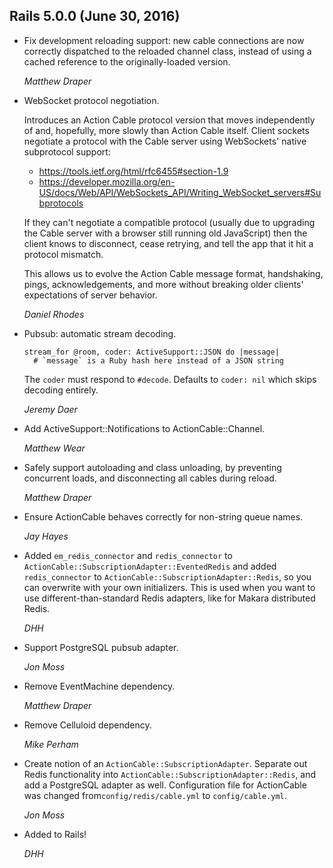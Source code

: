 ## Rails 5.0.0 (June 30, 2016) ##

*   Fix development reloading support: new cable connections are now correctly
    dispatched to the reloaded channel class, instead of using a cached reference
    to the originally-loaded version.

    *Matthew Draper*

*   WebSocket protocol negotiation.

    Introduces an Action Cable protocol version that moves independently
    of and, hopefully, more slowly than Action Cable itself. Client sockets
    negotiate a protocol with the Cable server using WebSockets' native
    subprotocol support:
      * https://tools.ietf.org/html/rfc6455#section-1.9
      * https://developer.mozilla.org/en-US/docs/Web/API/WebSockets_API/Writing_WebSocket_servers#Subprotocols

    If they can't negotiate a compatible protocol (usually due to upgrading
    the Cable server with a browser still running old JavaScript) then the
    client knows to disconnect, cease retrying, and tell the app that it hit
    a protocol mismatch.

    This allows us to evolve the Action Cable message format, handshaking,
    pings, acknowledgements, and more without breaking older clients'
    expectations of server behavior.

    *Daniel Rhodes*

*   Pubsub: automatic stream decoding.

        stream_for @room, coder: ActiveSupport::JSON do |message|
          # `message` is a Ruby hash here instead of a JSON string

    The `coder` must respond to `#decode`. Defaults to `coder: nil`
    which skips decoding entirely.

    *Jeremy Daer*

*   Add ActiveSupport::Notifications to ActionCable::Channel.

    *Matthew Wear*

*   Safely support autoloading and class unloading, by preventing concurrent
    loads, and disconnecting all cables during reload.

    *Matthew Draper*

*   Ensure ActionCable behaves correctly for non-string queue names.

    *Jay Hayes*

*   Added `em_redis_connector` and `redis_connector` to
   `ActionCable::SubscriptionAdapter::EventedRedis` and added `redis_connector`
    to `ActionCable::SubscriptionAdapter::Redis`, so you can overwrite with your
    own initializers. This is used when you want to use different-than-standard
    Redis adapters, like for Makara distributed Redis.

    *DHH*

*   Support PostgreSQL pubsub adapter.

    *Jon Moss*

*   Remove EventMachine dependency.

    *Matthew Draper*

*   Remove Celluloid dependency.

    *Mike Perham*

*   Create notion of an `ActionCable::SubscriptionAdapter`.
    Separate out Redis functionality into
    `ActionCable::SubscriptionAdapter::Redis`, and add a
    PostgreSQL adapter as well. Configuration file for
    ActionCable was changed from`config/redis/cable.yml` to
    `config/cable.yml`.

    *Jon Moss*

*   Added to Rails!

    *DHH*
